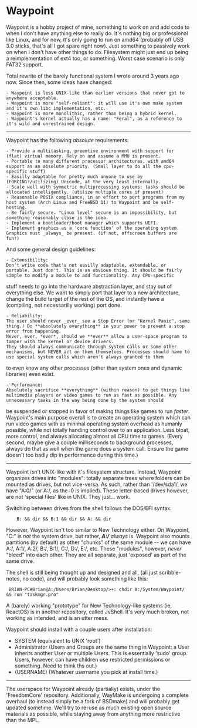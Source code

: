 # Waypoint

Waypoint is a hobby project of mine, something to work on and add code to when I don't have anything else to really do.
It's nothing big or professional like Linux, and for now, it's only going to run on amd64 (probably off USB 3.0 sticks, that's all I got spare right now).
Just something to passively work on when I don't have other things to do. Filesystem might just end up being a reimplementation of ext4 too, or something. 
Worst case scenario is only FAT32 support.

Total rewrite of the barely functional system I wrote around 3 years ago now.
Since then, some ideas have changed:

	- Waypoint is less UNIX-like than earlier versions that never got to anywhere acceptable.
	- Waypoint is more "self-reliant": it will use it's own make system and it's own libc implementation, etc.
	- Waypoint is more monolithic, rather than being a hybrid kernel. 
	- Waypoint's kernel actually has a name: "Feral", as a reference to it's wild and unrestrained design.
___

Waypoint has the following _absolute_ requirements:

	- Provide a multitasking, preemtive environment with support for (flat) virtual memory. Rely on and assume a MMU is present.
	- Portable to many different processor architectures, with amd64 support as an absolute priority. (Small layer to do all the cpu-specific stuff)
	- Easilly adaptable for pretty much anyone to use by (FORCING?/utilizing) Unicode, at the very least internally.
	- Scale well with symmetric multiprocessing systems: tasks should be allocated intelligently. (utilize multiple cores if present)
	- Reasonable POSIX compliance, in an effort to port programs from my host system (Arch Linux and FreeBSD 11) to Waypoint and be self-hosting.
	- Be fairly secure. "Linux level" secure is an impossibility, but something reasonably close is the idea.
	- Implement a bootloader/boot manager which supports UEFI.
	- Implement graphics as a 'core function' of the operating system. Graphics must _always_ be present. (if not, offscreen buffers are fun!)


And some general design guidelines:

	- Extensibility:
	Don't write code that's not easilly adaptable, extendable, or portable. Just don't. This is an obvious thing. It should be fairly simple to modify a module to add functionality. Any CPU-specific 
stuff needs to go into the hardware abstraction layer, and stay out of everything else. We want to simply port that layer to a new architecture, change the build target of the rest of the OS, and instantly 
have a (compiling, not necessarilly working) port done.

	- Reliability:
	The user should never _ever_ see a Stop Error (or "Kernel Panic", same thing.) Do **absolutely everything** in your power to prevent a stop error from happening.
	Never, ever, *ever*, should we **ever** allow a user-space program to tamper with the kernel or device drivers.
	They should always communicate through system calls or some other mechanisms, but NEVER act on them themselves. Processes should have to use special system calls which aren't always granted to them 
to even know any other processes (other than system ones and dynamic libraries) even exist.

	- Performance:
	Absolutely sacrifice **everything** (within reason) to get things like multimedia players or video games to run as fast as possible. Any unnecessary tasks in the way being done by the system should
 be suspended or stopped in favor of making things like games to run *faster*. Waypoint's main purpose overall is to create an operating system which can run video games with as minimal operating system 
overhead as humanly possible, while not totally handing control over to an application. Less bloat, more control, and always allocating almost all CPU time to games. (Every second, maybe give a couple 
milliseconds to background processes, always do that as well when the game does a system call. Ensure the game doesn't too badly dip in performance during this time.)


___
Waypoint isn't UNIX-like with it's filesystem structure.
Instead, Waypoint organizes drives into "modules": totally separate trees where folders can be mounted as drives, but not vice-versa.
As such, rather than '/dev/sda1/, we have "A:0/" (or A:/, as the :0 is implied).
These letter-based drives however, are not 'special files' like in UNIX. They just... work.

Switching between drives from the shell follows the DOS/EFI syntax.
```
	B: && dir && B:1 && dir && A: && dir
```

However, Waypoint isn't too similar to New Technology either. On Waypoint, "C:\" is _not_ the system drive, but rather, __*A:/*__ *always* is.
Waypoint also mounts partitions (by default) as other "chunks" of the same module -- we can have A:/, A:1/, A:2/, B:/, B:1/, C:/, D:/, E:/, etc.
These "modules", however, *never* "bleed" into each other. They are all separate, just 'exposed' as part of the same drive.

The shell is still being thought up and designed and all, (all just scribble-notes, no code), and will probably look something like this:
```
 BRIAN-PC#Brian@A:/Users/Brian/Desktop/>+: chdir A:/System/Waypoint/ && run "taskmgr.pro"
```
A (barely) working "prototype" for New Technology-like systems (ie, ReactOS) is in another repository, called JvShell. It's very much broken, not working as intended, and is an utter mess.


Waypoint should install with a couple users after installation:
- SYSTEM (equivalent to UNIX 'root')
- Administrator (Users and Groups are the same thing in Waypoint: a User inherits another User or multiple Users. This is essentially 'sudo' group. Users, however, can have children use restricted permissions or something. Need to think ths out.)
- (USERNAME) (Whatever username you pick at install time.)

___

The userspace for Waypoint already (partially) exists, under the 'FreedomCore' repository.
Additionally, WayMake is undergoing a complete overhaul (to instead simply be a fork of BSDmake) and will probably get updated sometime. 
We'll try to re-use as much existing open source materials as possible, while staying away from anything more restrictive than the MPL.
